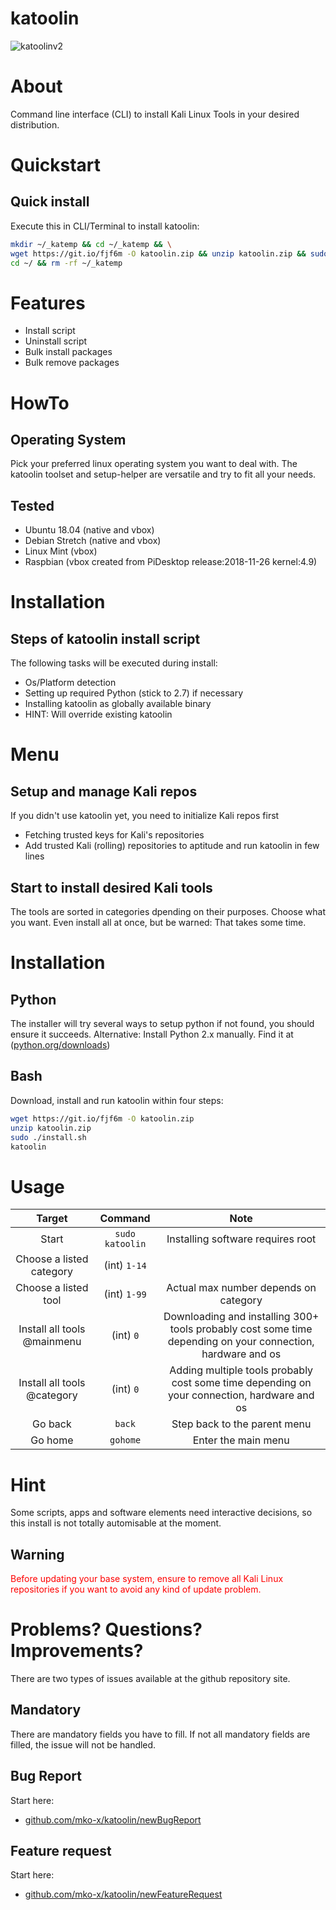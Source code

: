 # katoolin 
![katoolinv2](https://user-images.githubusercontent.com/10264942/54731464-a1975700-4b8e-11e9-99f1-547bbf60f16a.png)

# About 
Command line interface (CLI) to install Kali Linux Tools in your desired distribution.

# Quickstart

## Quick install
Execute this in CLI/Terminal to install katoolin:
```bash
mkdir ~/_katemp && cd ~/_katemp && \
wget https://git.io/fjf6m -O katoolin.zip && unzip katoolin.zip && sudo ./install.sh && \
cd ~/ && rm -rf ~/_katemp
```

# Features
- Install script
- Uninstall script
- Bulk install packages
- Bulk remove packages

# HowTo
## Operating System
Pick your preferred linux operating system you want to deal with.
The katoolin toolset and setup-helper are versatile and try to fit all your needs.

## Tested
- Ubuntu 18.04 (native and vbox)
- Debian Stretch (native and vbox)
- Linux Mint (vbox)
- Raspbian (vbox created from PiDesktop release:2018-11-26 kernel:4.9)

# Installation
## Steps of katoolin install script
The following tasks will be executed during install:
- Os/Platform detection
- Setting up required Python (stick to 2.7) if necessary
- Installing katoolin as globally available binary
- HINT: Will override existing katoolin

# Menu

## Setup and manage Kali repos
If you didn't use katoolin yet, you need to initialize Kali repos first
- Fetching trusted keys for Kali's repositories
- Add trusted Kali (rolling) repositories to aptitude
and run katoolin in few lines

## Start to install desired Kali tools
The tools are sorted in categories dpending on their purposes.
Choose what you want.
Even install all at once, but be warned: That takes some time.

# Installation
## Python
The installer will try several ways to setup python if not found, you should ensure it succeeds.
Alternative: Install Python 2.x manually. Find it at ([python.org/downloads](https://www.python.org/downloads/))
## Bash
Download, install and run katoolin within four steps:
```bash
wget https://git.io/fjf6m -O katoolin.zip
unzip katoolin.zip
sudo ./install.sh
katoolin
```

# Usage

| Target | Command | Note |
|:-:|:-:|:-:|
| Start | `sudo katoolin` |Installing software requires root |
| Choose a listed category | (int) `1-14` |  |
| Choose a listed tool | (int) `1-99` | Actual max number depends on category |
| Install all tools @mainmenu | (int) `0` | Downloading and installing 300+ tools probably cost some time depending on your connection, hardware and os|
| Install all tools @category | (int) `0` | Adding multiple tools probably cost some time depending on your connection, hardware and os |
| Go back | `back` | Step back to the parent menu |
| Go home | `gohome` | Enter the main menu |

# Hint
Some scripts, apps and software elements need interactive decisions, so this install is not totally automisable at the moment.

## Warning
<span style="color:red">
Before updating your base system, ensure to remove all Kali Linux repositories if you want to avoid any kind of update problem.</span>

# Problems? Questions? Improvements?
There are two types of issues available at the github repository site.
## Mandatory
There are mandatory fields you have to fill. If not all mandatory fields are filled, the issue will not be handled.
## Bug Report
Start here:
- [github.com/mko-x/katoolin/newBugReport](https://s.m-ko.de/katoolin-new-bug)
## Feature request
Start here:
- [github.com/mko-x/katoolin/newFeatureRequest](https://s.m-ko.de/kat-new-feat)
